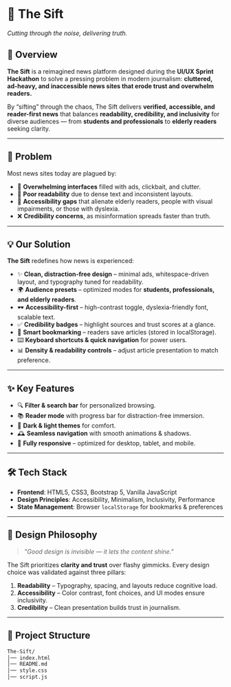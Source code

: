 # 📰 The Sift  
*Cutting through the noise, delivering truth.*  

## 🚀 Overview  
**The Sift** is a reimagined news platform designed during the **UI/UX Sprint Hackathon** to solve a pressing problem in modern journalism: **cluttered, ad-heavy, and inaccessible news sites that erode trust and overwhelm readers.**  

By “sifting” through the chaos, The Sift delivers **verified, accessible, and reader-first news** that balances **readability, credibility, and inclusivity** for diverse audiences — from **students and professionals** to **elderly readers** seeking clarity.  

---

## 🎯 Problem  
Most news sites today are plagued by:  
- 🧱 **Overwhelming interfaces** filled with ads, clickbait, and clutter.  
- 🤯 **Poor readability** due to dense text and inconsistent layouts.  
- 🚫 **Accessibility gaps** that alienate elderly readers, people with visual impairments, or those with dyslexia.  
- ❌ **Credibility concerns**, as misinformation spreads faster than truth.  

---

## 💡 Our Solution  
**The Sift** redefines how news is experienced:  

- ✨ **Clean, distraction-free design** – minimal ads, whitespace-driven layout, and typography tuned for readability.  
- 🌍 **Audience presets** – optimized modes for **students, professionals, and elderly readers**.  
- 🕶️ **Accessibility-first** – high-contrast toggle, dyslexia-friendly font, scalable text.  
- ✅ **Credibility badges** – highlight sources and trust scores at a glance.  
- 📌 **Smart bookmarking** – readers save articles (stored in localStorage).  
- ⌨️ **Keyboard shortcuts & quick navigation** for power users.  
- 📊 **Density & readability controls** – adjust article presentation to match preference.  

---

## ✨ Key Features  
- 🔍 **Filter & search bar** for personalized browsing.  
- 📚 **Reader mode** with progress bar for distraction-free immersion.  
- 🖤 **Dark & light themes** for comfort.  
- 🕰️ **Seamless navigation** with smooth animations & shadows.  
- 📱 **Fully responsive** – optimized for desktop, tablet, and mobile.  

---

## 🛠️ Tech Stack  
- **Frontend**: HTML5, CSS3, Bootstrap 5, Vanilla JavaScript  
- **Design Principles**: Accessibility, Minimalism, Inclusivity, Performance  
- **State Management**: Browser `localStorage` for bookmarks & preferences  

---

## 🎨 Design Philosophy  
> *"Good design is invisible — it lets the content shine."*  

The Sift prioritizes **clarity and trust** over flashy gimmicks. Every design choice was validated against three pillars:  
1. **Readability** – Typography, spacing, and layouts reduce cognitive load.  
2. **Accessibility** – Color contrast, font choices, and UI modes ensure inclusivity.  
3. **Credibility** – Clean presentation builds trust in journalism.  

---

## 📂 Project Structure  
```bash
The-Sift/
│── index.html   
│── README.md
│── style.css
│── script.js
 
